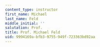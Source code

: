 ```yaml
---
content_type: instructor
first_name: Michael
last_name: Feld
middle_initial: ''
salutation: Prof.
title: Prof. Michael Feld
uid: 9994169a-bfb3-9755-949f-723363bd92aa
---
```

